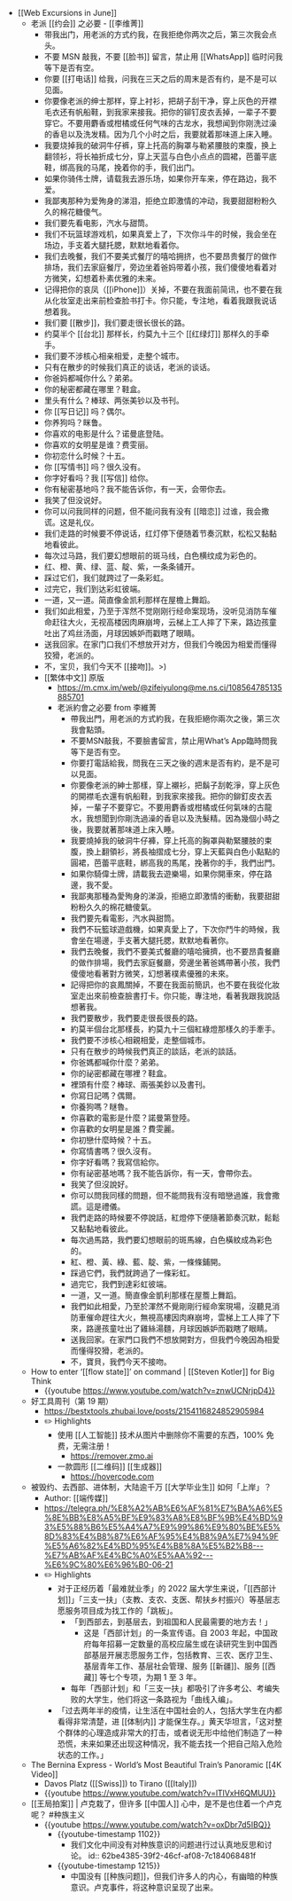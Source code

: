 - [[Web Excursions in June]]
	- 老派 [[约会]] 之必要 - [[李维菁]]
		- 带我出门，用老派的方式约我，在我拒绝你两次之后，第三次我会点头。
		- 不要 MSN 敲我，不要 [[脸书]] 留言，禁止用 [[WhatsApp]] 临时问我等下是否有空。
		- 你要 [[打电话]] 给我，问我在三天之后的周末是否有约，是不是可以见面。
		- 你要像老派的绅士那样，穿上衬衫，把胡子刮干净，穿上灰色的开襟毛衣还有帆船鞋，到我家来接我。把你的铆钉皮衣丢掉，一辈子不要穿它。不要用麝香或柑橘或任何气味的古龙水，我想闻到你刚洗过澡的香皂以及洗发精。因为几个小时之后，我要就着那味道上床入睡。
		- 我要烧掉我的破洞牛仔裤，穿上托高的胸罩与勒紧腰肢的束腹，换上翻领衫，将长袖折成七分，穿上天蓝与白色小点点的圆裙，芭蕾平底鞋，绑高我的马尾，挽着你的手，我们出门。
		- 如果你骑伟士牌，请载我去游乐场，如果你开车来，停在路边，我不爱。
		- 我鄙夷那种为爱殉身的涕泪，拒绝立即激情的冲动，我要甜甜粉粉久久的棉花糖傻气。
		- 我们要先看电影，汽水与甜筒。
		- 我们不玩篮球游戏机，如果真爱上了，下次你斗牛的时候，我会坐在场边，手支着大腿托腮，默默地看着你。
		- 我们去晚餐，我们不要美式餐厅的嘻哈拥挤，也不要昂贵餐厅的做作排场，我们去家庭餐厅，旁边坐着爸妈带着小孩，我们傻傻地看着对方微笑，幻想着朴素优雅的未来。
		- 记得把你的哀凤（[[iPhone]]）关掉，不要在我面前简讯，也不要在我从化妆室走出来前检查脸书打卡。你只能，专注地，看着我跟我说话想着我。
		- 我们要 [[散步]]，我们要走很长很长的路。
		- 约莫半个 [[台北]] 那样长，约莫九十三个 [[红绿灯]] 那样久的手牵手。
		- 我们要不涉核心相亲相爱，走整个城市。
		- 只有在散步的时候我们真正的谈话，老派的谈话。
		- 你爸妈都喊你什么？弟弟。
		- 你的秘密都藏在哪里？鞋盒。
		- 里头有什么？棒球、两张美钞以及书刊。
		- 你 [[写日记]] 吗？偶尔。
		- 你养狗吗？眯鲁。
		- 你喜欢的电影是什么？诺曼底登陆。
		- 你喜欢的女明星是谁？费雯丽。
		- 你初恋什么时候？十五。
		- 你 [[写情书]] 吗？很久没有。
		- 你字好看吗？我 [[写信]] 给你。
		- 你有秘密基地吗？我不能告诉你，有一天，会带你去。
		- 我笑了但没说好。
		- 你可以问我同样的问题，但不能问我有没有 [[暗恋]] 过谁，我会撒谎。这是礼仪。
		- 我们走路的时候要不停说话，红灯停下便随着节奏沉默，松松又黏黏地看彼此。
		- 每次过马路，我们要幻想眼前的斑马线，白色横纹成为彩色的。
		- 红、橙、黄、绿、蓝、靛、紫，一条条铺开。
		- 踩过它们，我们就跨过了一条彩虹。
		- 过完它，我们到达彩虹彼端。
		- 一道，又一道。简直像金凯利那样在屋檐上舞蹈。
		- 我们如此相爱，乃至于浑然不觉刚刚行经命案现场，没听见消防车催命赶往大火，无视高楼因肉麻崩垮，云梯上工人摔了下来，路边孩童吐出了鸡丝汤面，月球因嫉妒而戳瞎了眼睛。
		- 送我回家。在家门口我们不想放开对方，但我们今晚因为相爱而懂得狡猾，老派的。
		- 不，宝贝，我们今天不 [[接吻]]。>)
		- [[繁体中文]] 原版
			- https://m.cmx.im/web/@zifeiyulong@me.ns.ci/108564785135885701
			- 老派約會之必要 from 李維菁
				- 帶我出門，用老派的方式約我，在我拒絕你兩次之後，第三次我會點頭。
				- 不要MSN敲我，不要臉書留言，禁止用What’s App臨時問我等下是否有空。
				- 你要打電話給我，問我在三天之後的週末是否有約，是不是可以見面。
				- 你要像老派的紳士那樣，穿上襯衫，把鬍子刮乾淨，穿上灰色的開襟毛衣還有帆船鞋，到我家來接我。把你的鉚釘皮衣丟掉，一輩子不要穿它。不要用麝香或柑橘或任何氣味的古龍水，我想聞到你剛洗過澡的香皂以及洗髮精。因為幾個小時之後，我要就著那味道上床入睡。
				- 我要燒掉我的破洞牛仔褲，穿上托高的胸罩與勒緊腰肢的束腹，換上翻領衫，將長袖摺成七分，穿上天藍與白色小點點的圓裙，芭蕾平底鞋，綁高我的馬尾，挽著你的手，我們出門。
				- 如果你騎偉士牌，請載我去遊樂場，如果你開車來，停在路邊，我不愛。
				- 我鄙夷那種為愛殉身的涕淚，拒絕立即激情的衝動，我要甜甜粉粉久久的棉花糖傻氣。
				- 我們要先看電影，汽水與甜筒。
				- 我們不玩籃球遊戲機，如果真愛上了，下次你鬥牛的時候，我會坐在場邊，手支著大腿托腮，默默地看著你。
				- 我們去晚餐，我們不要美式餐廳的嘻哈擁擠，也不要昂貴餐廳的做作排場，我們去家庭餐廳，旁邊坐著爸媽帶著小孩，我們傻傻地看著對方微笑，幻想著樸素優雅的未來。
				- 記得把你的哀鳳關掉，不要在我面前簡訊，也不要在我從化妝室走出來前檢查臉書打卡。你只能，專注地，看著我跟我說話想著我。
				- 我們要散步，我們要走很長很長的路。
				- 約莫半個台北那樣長，約莫九十三個紅綠燈那樣久的手牽手。
				- 我們要不涉核心相親相愛，走整個城市。
				- 只有在散步的時候我們真正的談話，老派的談話。
				- 你爸媽都喊你什麼？弟弟。
				- 你的祕密都藏在哪裡？鞋盒。
				- 裡頭有什麼？棒球、兩張美鈔以及書刊。
				- 你寫日記嗎？偶爾。
				- 你養狗嗎？瞇魯。
				- 你喜歡的電影是什麼？諾曼第登陸。
				- 你喜歡的女明星是誰？費雯麗。
				- 你初戀什麼時候？十五。
				- 你寫情書嗎？很久沒有。
				- 你字好看嗎？我寫信給你。
				- 你有祕密基地嗎？我不能告訴你，有一天，會帶你去。
				- 我笑了但沒說好。
				- 你可以問我同樣的問題，但不能問我有沒有暗戀過誰，我會撒謊。這是禮儀。
				- 我們走路的時候要不停說話，紅燈停下便隨著節奏沉默，鬆鬆又黏黏地看彼此。
				- 每次過馬路，我們要幻想眼前的斑馬線，白色橫紋成為彩色的。
				- 紅、橙、黃、綠、藍、靛、紫，一條條鋪開。
				- 踩過它們，我們就跨過了一條彩虹。
				- 過完它，我們到達彩虹彼端。
				- 一道，又一道。簡直像金凱利那樣在屋簷上舞蹈。
				- 我們如此相愛，乃至於渾然不覺剛剛行經命案現場，沒聽見消防車催命趕往大火，無視高樓因肉麻崩垮，雲梯上工人摔了下來，路邊孩童吐出了雞絲湯麵，月球因嫉妒而戳瞎了眼睛。
				- 送我回家。在家門口我們不想放開對方，但我們今晚因為相愛而懂得狡猾，老派的。
				- 不，寶貝，我們今天不接吻。
	- How to enter ‘[[flow state]]’ on command | [[Steven Kotler]] for Big Think
		- {{youtube https://www.youtube.com/watch?v=znwUCNrjpD4}}
	- 好工具周刊（第 19 期）
		- https://bestxtools.zhubai.love/posts/2154116824852905984
		- ✏️ Highlights
			- 使用 [[人工智能]] 技术从图片中删除你不需要的东西，100% 免费，无需注册！
				- https://remover.zmo.ai
			- 一款圆形 [[二维码]] [[生成器]]
				- https://hovercode.com
	- 被毁约、去西部、进体制，大陆逾千万 [[大学毕业生]] 如何「上岸」？
		- Author: [[端传媒]]
		- https://telegra.ph/%E8%A2%AB%E6%AF%81%E7%BA%A6%E5%8E%BB%E8%A5%BF%E9%83%A8%E8%BF%9B%E4%BD%93%E5%88%B6%E5%A4%A7%E9%99%86%E9%80%BE%E5%8D%83%E4%B8%87%E6%AF%95%E4%B8%9A%E7%94%9F%E5%A6%82%E4%BD%95%E4%B8%8A%E5%B2%B8---%E7%AB%AF%E4%BC%A0%E5%AA%92---%E6%9C%80%E6%96%B0-06-21
		- ✏️ Highlights
			- 对于正经历着「最难就业季」的 2022 届大学生来说，「[[西部计划]]」「三支一扶」（支教、支农、支医、帮扶乡村振兴）等基层志愿服务项目成为找工作的「跳板」。
				- 「到西部去，到基层去，到祖国和人民最需要的地方去！」
					- 这是「西部计划」的一条宣传语。自 2003 年起，中国政府每年招募一定数量的高校应届生或在读研究生到中国西部基层开展志愿服务工作，包括教育、三农、医疗卫生、基层青年工作、基层社会管理、服务 [[新疆]]、服务 [[西藏]] 等七个专项，为期 1 至 3 年。
				- 每年「西部计划」和「三支一扶」都吸引了许多考公、考编失败的大学生，他们将这一条路视为「曲线入编」。
			- 「过去两年半的疫情，让生活在中国社会的人，包括大学生在内都看得非常清楚，进 [[体制内]] 才能保生存。」黄天华坦言，「这对整个群体的心理造成非常大的打击，或者说无形中给他们制造了一种恐慌，未来如果还出现这种情况，我不能去找一个把自己陷入危险状态的工作。」
	- The Bernina Express - World’s Most Beautiful Train’s Panoramic [[4K Video]]
		- Davos Platz ([[Swiss]]) to Tirano ([[Italy]])
		- {{youtube https://www.youtube.com/watch?v=lTlVxH6QMUU}}
	- [[王局拍案]] | 卢克栽了，但许多 [[中国人]] 心中，是不是也住着一个卢克呢？ #种族主义
		- {{youtube https://www.youtube.com/watch?v=oxDbr7d5IBQ}}
			- {{youtube-timestamp 1102}}
				- 我们文化中间没有对种族意识的问题进行过认真地反思和讨论。
				  id:: 62be4385-39f2-46cf-af08-7c184068481f
			- {{youtube-timestamp 1215}}
				- 中国没有 [[种族问题]]，但我们许多人的内心，有幽暗的种族意识。卢克事件，将这种意识呈现了出来。